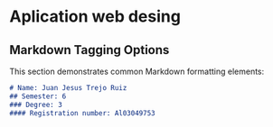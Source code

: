 # Aplication web desing

[//]: # 

## Markdown Tagging Options

This section demonstrates common Markdown formatting elements:

```markdown
# Name: Juan Jesus Trejo Ruiz
## Semester: 6
### Degree: 3
#### Registration number: Al03049753
